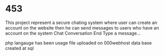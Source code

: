 # 453
This project represent a secure chating system where user can create an account on the website then he can send messages to users who have an account on the system
Chat Conversation End
Type a message...

php langauge has been usage
file uploaded on 000webhost
data base created at sql

